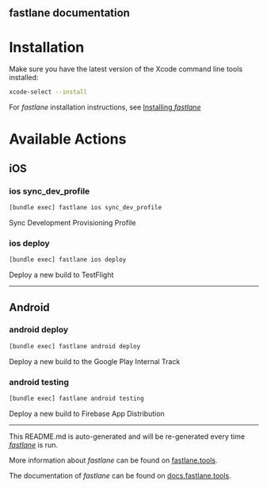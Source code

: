 fastlane documentation
----

# Installation

Make sure you have the latest version of the Xcode command line tools installed:

```sh
xcode-select --install
```

For _fastlane_ installation instructions, see [Installing _fastlane_](https://docs.fastlane.tools/#installing-fastlane)

# Available Actions

## iOS

### ios sync_dev_profile

```sh
[bundle exec] fastlane ios sync_dev_profile
```

Sync Development Provisioning Profile

### ios deploy

```sh
[bundle exec] fastlane ios deploy
```

Deploy a new build to TestFlight

----


## Android

### android deploy

```sh
[bundle exec] fastlane android deploy
```

Deploy a new build to the Google Play Internal Track

### android testing

```sh
[bundle exec] fastlane android testing
```

Deploy a new build to Firebase App Distribution

----

This README.md is auto-generated and will be re-generated every time [_fastlane_](https://fastlane.tools) is run.

More information about _fastlane_ can be found on [fastlane.tools](https://fastlane.tools).

The documentation of _fastlane_ can be found on [docs.fastlane.tools](https://docs.fastlane.tools).
